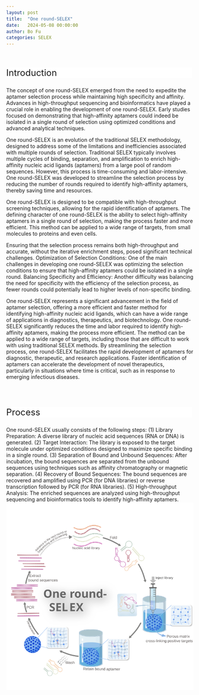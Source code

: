 ```yaml
---
layout: post
title:  "One round-SELEX"
date:   2024-05-08 00:00:00
author: Bo Fu
categories: SELEX
---
```

<html>
<head>
  <style>
    /* 按钮容器样式 */
    .button-container {
      display: flex;
      justify-content: left;
      align-items: center;
      height: 50px;
    }
    /* 按钮样式 */
    .button {
      display: block;
      padding: 10px;
      font-size:24px;
      margin-right: 10px;
      text-align: center;
      background-color: #ffffff;
      color: #520049;
      text-decoration: none;
      border: 1px solid #520049;
      border-radius: 5px;
    }
    /* 鼠标悬停样式 */
    .button:hover {
      background-color: #c9c5c5;
      cursor: pointer;
    }
  </style>
</head>
</html>

<html lang="zh-cn">
<head>
<meta charset="utf-8"> 
<style>
  .header_box {
    display: block;
    font-size: 24px;
    background-color: #ffffff;
    text-decoration: none;
    border-radius: 1px;
    width: 500px;
    border-width: 1px 1px 2px 1px;
    border-color: #ffffff #ffffff #ffffff #ffffff;
}
.blowheader_box{
    display: block;
      padding: 6px;
      font-size:20px;
      margin-right: 10px;
      text-align: center;
      background-color: #efefef;
      color: #000000;
      text-decoration: none;
      border: 1px solid #ffffff;
      border-radius: 1px;
      width:170px;
	    height:40px;
  }
  .box_style{
    background: #ffffff;
  }
  blockquote {
  margin: 0 0 0px;
  }
</style>
</head>
<p><br/></p>


<p class="header_box">Introduction</p>
<p>The concept of one round-SELEX emerged from the need to expedite the aptamer selection process while maintaining high specificity and affinity. Advances in high-throughput sequencing and bioinformatics have played a crucial role in enabling the development of one round-SELEX. Early studies focused on demonstrating that high-affinity aptamers could indeed be isolated in a single round of selection using optimized conditions and advanced analytical techniques.</p>
<p>One round-SELEX is an evolution of the traditional SELEX methodology, designed to address some of the limitations and inefficiencies associated with multiple rounds of selection. Traditional SELEX typically involves multiple cycles of binding, separation, and amplification to enrich high-affinity nucleic acid ligands (aptamers) from a large pool of random sequences. However, this process is time-consuming and labor-intensive. One round-SELEX was developed to streamline the selection process by reducing the number of rounds required to identify high-affinity aptamers, thereby saving time and resources.</p>
<p>One round-SELEX is designed to be compatible with high-throughput screening techniques, allowing for the rapid identification of aptamers. The defining character of one round-SELEX is the ability to select high-affinity aptamers in a single round of selection, making the process faster and more efficient. This method can be applied to a wide range of targets, from small molecules to proteins and even cells.</p>
<p>Ensuring that the selection process remains both high-throughput and accurate, without the iterative enrichment steps, posed significant technical challenges. Optimization of Selection Conditions: One of the main challenges in developing one round-SELEX was optimizing the selection conditions to ensure that high-affinity aptamers could be isolated in a single round. Balancing Specificity and Efficiency: Another difficulty was balancing the need for specificity with the efficiency of the selection process, as fewer rounds could potentially lead to higher levels of non-specific binding.</p>
<p>One round-SELEX represents a significant advancement in the field of aptamer selection, offering a more efficient and faster method for identifying high-affinity nucleic acid ligands, which can have a wide range of applications in diagnostics, therapeutics, and biotechnology. One round-SELEX significantly reduces the time and labor required to identify high-affinity aptamers, making the process more efficient. The method can be applied to a wide range of targets, including those that are difficult to work with using traditional SELEX methods. By streamlining the selection process, one round-SELEX facilitates the rapid development of aptamers for diagnostic, therapeutic, and research applications. Faster identification of aptamers can accelerate the development of novel therapeutics, particularly in situations where time is critical, such as in response to emerging infectious diseases.</p>
<br>
<br>

<p class="header_box">Process</p>        
<font>One round-SELEX usually consists of the following steps: (1) Library Preparation: A diverse library of nucleic acid sequences (RNA or DNA) is generated. (2) Target Interaction: The library is exposed to the target molecule under optimized conditions designed to maximize specific binding in a single round. (3) Separation of Bound and Unbound Sequences: After incubation, the bound sequences are separated from the unbound sequences using techniques such as affinity chromatography or magnetic separation. (4) Recovery of Bound Sequences: The bound sequences are recovered and amplified using PCR (for DNA libraries) or reverse transcription followed by PCR (for RNA libraries). (5) High-throughput Analysis: The enriched sequences are analyzed using high-throughput sequencing and bioinformatics tools to identify high-affinity aptamers.</font>
<img src="/images/SELEX/One-round-SELEX.svg" alt="drawing" style="width:800px;display:block;margin:0 auto;border-radius:0;" class="img-responsive">
<div style="display: flex; justify-content: center;"></div>
<br>


